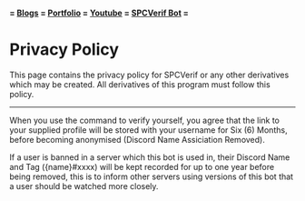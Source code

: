 #### = [Blogs](https://arykdev.wordpress.com) = [Portfolio](portfolio) = [Youtube](youtube.md) = [SPCVerif Bot](SPCVerif) =

# Privacy Policy

This page contains the privacy policy for SPCVerif or any other derivatives which may be created.
All derivatives of this program must follow this policy.

---

When you use the command to verify yourself, you agree that the link to your supplied profile will be stored with your username for Six (6) Months, before becoming anonymised (Discord Name Assiciation Removed).

If a user is banned in a server which this bot is used in, their Discord Name and Tag ({name}#xxxx) will be kept recorded for up to one year before being removed, this is to inform other servers using versions of this bot that a user should be watched more closely.

